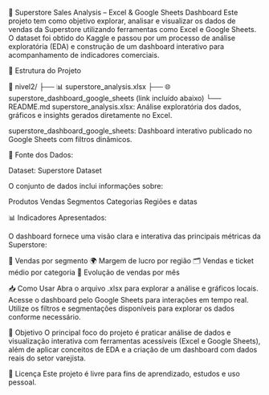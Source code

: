 🛒 Superstore Sales Analysis – Excel & Google Sheets Dashboard
Este projeto tem como objetivo explorar, analisar e visualizar os dados de vendas da Superstore utilizando ferramentas como Excel e Google Sheets. O dataset foi obtido do Kaggle e passou por um processo de análise exploratória (EDA) e construção de um dashboard interativo para acompanhamento de indicadores comerciais.

📁 Estrutura do Projeto

📂 nivel2/
├── 📊 superstore_analysis.xlsx
├── 🌐 superstore_dashboard_google_sheets (link incluído abaixo)
└── README.md
superstore_analysis.xlsx: Análise exploratória dos dados, gráficos e insights gerados diretamente no Excel.

superstore_dashboard_google_sheets: Dashboard interativo publicado no Google Sheets com filtros dinâmicos.

🔗 Fonte dos Dados:

Dataset: Superstore Dataset

O conjunto de dados inclui informações sobre:

Produtos
Vendas
Segmentos
Categorias
Regiões e datas

📊 Indicadores Apresentados:

O dashboard fornece uma visão clara e interativa das principais métricas da Superstore:

🧩 Vendas por segmento
🌍 Margem de lucro por região
🗂️ Vendas e ticket médio por categoria
📅 Evolução de vendas por mês

📥 Como Usar
Abra o arquivo .xlsx para explorar a análise e gráficos locais.
Acesse o dashboard pelo Google Sheets para interações em tempo real.
Utilize os filtros e segmentações disponíveis para explorar os dados conforme necessário.

🎯 Objetivo
O principal foco do projeto é praticar análise de dados e visualização interativa com ferramentas acessíveis (Excel e Google Sheets), além de aplicar conceitos de EDA e a criação de um dashboard com dados reais do setor varejista.

📄 Licença
Este projeto é livre para fins de aprendizado, estudos e uso pessoal.

